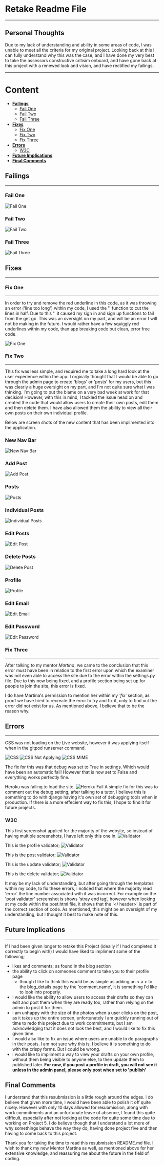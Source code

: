 # **Retake Readme File**

***
## Personal Thoughts
Due to my lack of understanding and ability in some areas of code, I was unable to meet all the criteria for my original project. Looking back at this I can fully understand why this was the case, and I have done my very best to take the assessors constructive critisim onboard, and have gone back at this project with a renewed look and vision, and have rectified my failings.
***
# Content

- **[Failings](#failings)**
    - [Fail One](#fail-one)
    - [Fail Two](#fail-two)
    - [Fail Three](#fail-three)
- **[Fixes](#fixes)**
    - [Fix One](#fix-one)
    - [Fix Two](#fix-two)
    - [Fix Three](#fix-three)
- **[Errors](#errors)**
    - [W3C](#w3c)
- **[Future Implications](#future-implications)**
- **[Final Comments](#final-comments)**

## **Failings**
***
### Fail One
![Fail One](readme-content/retake/10.%20Fail%20One%20-%20Assessor.png)

### Fail Two
![Fail Two](readme-content/retake/11.%20Fail%20Two%20-%20Assessor.png)

### Fail Three
![Fail Three](readme-content/retake/12.%20Fail%20Three%20-%20Assessor.png)

## **Fixes**
***
### **Fix One**
***
In order to try and remove the red underline in this code, as it was throwing an error ('line too long') within my code, I used the '\' function to cut the lines in half. Due to this '\' it caused my sign in and sign up functions to fail from the get go. This was an oversight on my part, and will be an error I will not be making in the future. I would rather have a few squiggly red underlines within my code, than app breaking code but clean, error free code.

![Fix One](readme-content/retake/10.%20Fail%20One%20-%20Reason.png)


### **Fix Two**
***
This fix was less simple, and required me to take a long hard look at the user experience within the app. I orginally thought that I would be able to go through the admin page to create 'blogs' or 'posts' for my users, but this was clearly a huge oversight on my part, and I'm not quite sure what I was thinking. I'm going to put the blame on a very bad week at work for that decision! However, with this in mind, I tackled the issue head on and created the code that would allow users to create their own posts, edit them and then delete them. I have also allowed them the ability to view all their own posts on their own individual profile.

Below are screen shots of the new content that has been implimented into the application.

### New Nav Bar
![New Nav Bar](readme-content/retake/1.%20New%20Nav%20Bar.png)

### Add Post
![Add Post](readme-content/retake/2.%20Add%20Post.png)

### Posts
![Posts](readme-content/retake/3.%20Posts.png)

### Individual Posts
![Individual Posts](readme-content/retake/4.%20Individual%20Post.png)

### Edit Posts
![Edit Post](readme-content/retake/5.%20Edit%20Post.png)

### Delete Posts
![Delete Post](readme-content/retake/6.%20Delete%20Post.png)

### Profile
![Profile](readme-content/retake/7.%20Profile.png)

### Edit Email
![Edit Email](readme-content/retake/8.%20Edit%20Email.png)

### Edit Password
![Edit Password](readme-content/retake/9.%20Edit%20Password.png)

### **Fix Three**

***

After talking to my mentor *Martina*, we came to the conclusion that this error must have been in relation to the first error upon which the examiner was not even able to access the site due to the error within the settings.py file. Due to this now being fixed, and a profile section being set up for people to join the site, this error is fixed. 

I do have Martina's permission to mention her within my *'fix'* section, as proof we have tried to recreate the error to try and fix it, only to find out the error did not exist for us. As mentioned above, I believe that to be the reason why.

## **Errors**

***
CSS was not loading on the Live website, however it was applying itself when in the gitpod runserver command.

![CSS](readme-content/retake/01%20-%20CSS%20not%20applying.png)
![CSS Not Applying](readme-content/retake/02%20-%20CSS%20not%20applying%2C%20but%20works%20in%20github.png)
![CSS MIME](readme-content/retake/03%20-%20CSS%20not%20applying%2C%20MIME.png)

The fix for this was that debug was set to True in settings. Which would have been an automatic fail! However that is now set to False and everything works perfectly fine.

Heroku was failing to load the site.
![Heroku Fail](readme-content/retake/04%20-%20Heroku%20Failing%20To%20Load.png)
A simple fix for this was to comment out the debug setting, after talking to a tutor, I believe this is something to do with django having it's own set of debugging tools when in production. If there is a more effecient way to fix this, I hope to find it for future projects.

### **W3C**

This first screenshot applied for the majority of the website, so instead of having multiple screenshots, I have left only this one in.
![Validator](readme-content/retake/05.%20Validator.png)

This is the profile validator;
![Validator](readme-content/retake/06.%20Validator%20Profile.png)

This is the post validator;
![Validator](readme-content/retake/07.%20Validator%20Post.png)

This is the update validator;
![Validator](readme-content/retake/08.%20Validator%20Update.png)

This is the delete validator;
![Validator](readme-content/retake/09.%20Validator%20Delete.png)

It may be my lack of understanding, but after going through the templates within my code, to fix these errors, I noticed that where the majority read 'error' the line number associated with it was incorrect. For example on the 'post validator' screenshot is shows 'stray end tag', however when looking at my code within the post.html file, it shows that the '</ header>' is part of the correct section of code. As mentioned, this might be an oversight of my understanding, but I thought it best to make note of this.

## **Future Implications**

***
If I had been given longer to retake this Project (ideally if I had completed it correctly to begin with) I would have liked to impliment some of the following;
    
- likes and comments; as found in the blog section
- the ability to click on someones comment to take you to their profile page
    - though I like to think this would be as simple as adding an < a > to the blog_details page by the 'comment.name', it is something I'd like to look into properly.
- I would like the ability to allow users to access their drafts so they can edit and post them when they are ready too, rather than relying on the admin to post it for them.
- I am unhappy with the size of the photos when a user clicks on the post, as it takes up the entire screen, unfortunately I am quickly running out of time to redo this project due to work commitments, but I am acknowledging that it does not look the best, and I would like to fix this given time.
- I would also like to fix an issue where users are unable to do paragraphs in their posts. I am not sure why this is, I believe it is something to do with the crispy forms. But I could be wrong.
- I would like to impliment a way to view your drafts on your own profile, without them being visible to anyone else, to then update them to published later. **For now, if you post a profile in draft, you will not see it unless in the admin panel, please only post when set to 'publish'**

## **Final Comments**

I understand that this resubmission is a little rough around the edges. I do believe that given more time, I would have been able to polish it off quite nicely. However with only 10 days allowed for resubmission, along with work commitments and an unfortunate leave of absence, I found this quite difficult, especially after not looking at the code for quite some time due to working on Project 5. I do believe though that I understand a lot more of why somethings behave the way they do, having done project five and then having to come back to this project.

Thank you for taking the time to read this resubmission README.md file. I wish to thank my new Mentor Martina as well, as mentioned above for her extensive knowledge, and reassuring me about the future in the field of coding.